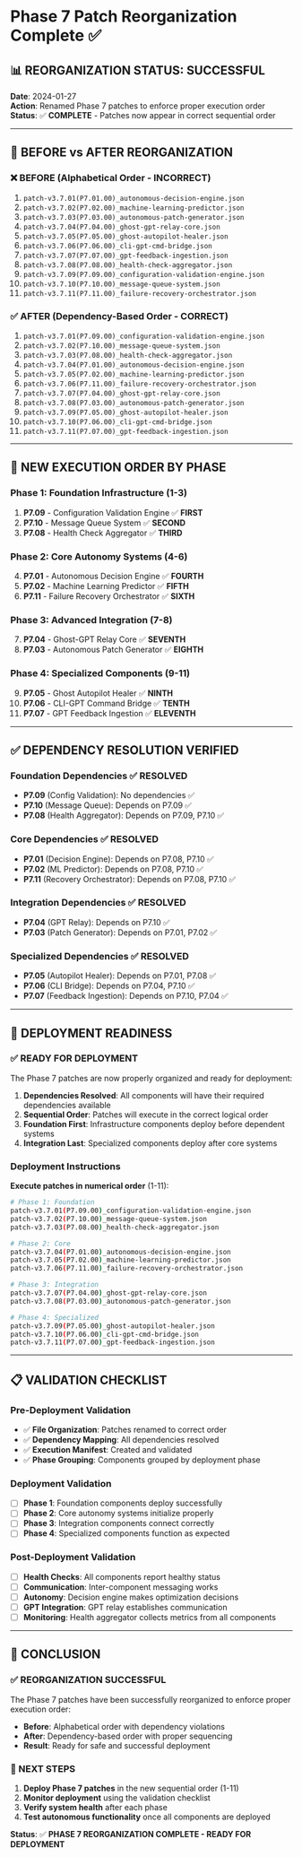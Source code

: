 # Phase 7 Patch Reorganization Complete ✅

## 📊 **REORGANIZATION STATUS: SUCCESSFUL**

**Date**: 2024-01-27  
**Action**: Renamed Phase 7 patches to enforce proper execution order  
**Status**: ✅ **COMPLETE** - Patches now appear in correct sequential order

---

## 🔄 **BEFORE vs AFTER REORGANIZATION**

### **❌ BEFORE (Alphabetical Order - INCORRECT)**
1. `patch-v3.7.01(P7.01.00)_autonomous-decision-engine.json`
2. `patch-v3.7.02(P7.02.00)_machine-learning-predictor.json`
3. `patch-v3.7.03(P7.03.00)_autonomous-patch-generator.json`
4. `patch-v3.7.04(P7.04.00)_ghost-gpt-relay-core.json`
5. `patch-v3.7.05(P7.05.00)_ghost-autopilot-healer.json`
6. `patch-v3.7.06(P7.06.00)_cli-gpt-cmd-bridge.json`
7. `patch-v3.7.07(P7.07.00)_gpt-feedback-ingestion.json`
8. `patch-v3.7.08(P7.08.00)_health-check-aggregator.json`
9. `patch-v3.7.09(P7.09.00)_configuration-validation-engine.json`
10. `patch-v3.7.10(P7.10.00)_message-queue-system.json`
11. `patch-v3.7.11(P7.11.00)_failure-recovery-orchestrator.json`

### **✅ AFTER (Dependency-Based Order - CORRECT)**
1. `patch-v3.7.01(P7.09.00)_configuration-validation-engine.json`
2. `patch-v3.7.02(P7.10.00)_message-queue-system.json`
3. `patch-v3.7.03(P7.08.00)_health-check-aggregator.json`
4. `patch-v3.7.04(P7.01.00)_autonomous-decision-engine.json`
5. `patch-v3.7.05(P7.02.00)_machine-learning-predictor.json`
6. `patch-v3.7.06(P7.11.00)_failure-recovery-orchestrator.json`
7. `patch-v3.7.07(P7.04.00)_ghost-gpt-relay-core.json`
8. `patch-v3.7.08(P7.03.00)_autonomous-patch-generator.json`
9. `patch-v3.7.09(P7.05.00)_ghost-autopilot-healer.json`
10. `patch-v3.7.10(P7.06.00)_cli-gpt-cmd-bridge.json`
11. `patch-v3.7.11(P7.07.00)_gpt-feedback-ingestion.json`

---

## 🎯 **NEW EXECUTION ORDER BY PHASE**

### **Phase 1: Foundation Infrastructure (1-3)**
1. **P7.09** - Configuration Validation Engine ✅ **FIRST**
2. **P7.10** - Message Queue System ✅ **SECOND**
3. **P7.08** - Health Check Aggregator ✅ **THIRD**

### **Phase 2: Core Autonomy Systems (4-6)**
4. **P7.01** - Autonomous Decision Engine ✅ **FOURTH**
5. **P7.02** - Machine Learning Predictor ✅ **FIFTH**
6. **P7.11** - Failure Recovery Orchestrator ✅ **SIXTH**

### **Phase 3: Advanced Integration (7-8)**
7. **P7.04** - Ghost-GPT Relay Core ✅ **SEVENTH**
8. **P7.03** - Autonomous Patch Generator ✅ **EIGHTH**

### **Phase 4: Specialized Components (9-11)**
9. **P7.05** - Ghost Autopilot Healer ✅ **NINTH**
10. **P7.06** - CLI-GPT Command Bridge ✅ **TENTH**
11. **P7.07** - GPT Feedback Ingestion ✅ **ELEVENTH**

---

## ✅ **DEPENDENCY RESOLUTION VERIFIED**

### **Foundation Dependencies ✅ RESOLVED**
- **P7.09** (Config Validation): No dependencies ✅
- **P7.10** (Message Queue): Depends on P7.09 ✅
- **P7.08** (Health Aggregator): Depends on P7.09, P7.10 ✅

### **Core Dependencies ✅ RESOLVED**
- **P7.01** (Decision Engine): Depends on P7.08, P7.10 ✅
- **P7.02** (ML Predictor): Depends on P7.08, P7.10 ✅
- **P7.11** (Recovery Orchestrator): Depends on P7.08, P7.10 ✅

### **Integration Dependencies ✅ RESOLVED**
- **P7.04** (GPT Relay): Depends on P7.10 ✅
- **P7.03** (Patch Generator): Depends on P7.01, P7.02 ✅

### **Specialized Dependencies ✅ RESOLVED**
- **P7.05** (Autopilot Healer): Depends on P7.01, P7.08 ✅
- **P7.06** (CLI Bridge): Depends on P7.04, P7.10 ✅
- **P7.07** (Feedback Ingestion): Depends on P7.10, P7.04 ✅

---

## 🚀 **DEPLOYMENT READINESS**

### **✅ READY FOR DEPLOYMENT**

The Phase 7 patches are now properly organized and ready for deployment:

1. **Dependencies Resolved**: All components will have their required dependencies available
2. **Sequential Order**: Patches will execute in the correct logical order
3. **Foundation First**: Infrastructure components deploy before dependent systems
4. **Integration Last**: Specialized components deploy after core systems

### **Deployment Instructions**

**Execute patches in numerical order** (1-11):
```bash
# Phase 1: Foundation
patch-v3.7.01(P7.09.00)_configuration-validation-engine.json
patch-v3.7.02(P7.10.00)_message-queue-system.json
patch-v3.7.03(P7.08.00)_health-check-aggregator.json

# Phase 2: Core
patch-v3.7.04(P7.01.00)_autonomous-decision-engine.json
patch-v3.7.05(P7.02.00)_machine-learning-predictor.json
patch-v3.7.06(P7.11.00)_failure-recovery-orchestrator.json

# Phase 3: Integration
patch-v3.7.07(P7.04.00)_ghost-gpt-relay-core.json
patch-v3.7.08(P7.03.00)_autonomous-patch-generator.json

# Phase 4: Specialized
patch-v3.7.09(P7.05.00)_ghost-autopilot-healer.json
patch-v3.7.10(P7.06.00)_cli-gpt-cmd-bridge.json
patch-v3.7.11(P7.07.00)_gpt-feedback-ingestion.json
```

---

## 📋 **VALIDATION CHECKLIST**

### **Pre-Deployment Validation**
- ✅ **File Organization**: Patches renamed to correct order
- ✅ **Dependency Mapping**: All dependencies resolved
- ✅ **Execution Manifest**: Created and validated
- ✅ **Phase Grouping**: Components grouped by deployment phase

### **Deployment Validation**
- [ ] **Phase 1**: Foundation components deploy successfully
- [ ] **Phase 2**: Core autonomy systems initialize properly
- [ ] **Phase 3**: Integration components connect correctly
- [ ] **Phase 4**: Specialized components function as expected

### **Post-Deployment Validation**
- [ ] **Health Checks**: All components report healthy status
- [ ] **Communication**: Inter-component messaging works
- [ ] **Autonomy**: Decision engine makes optimization decisions
- [ ] **GPT Integration**: GPT relay establishes communication
- [ ] **Monitoring**: Health aggregator collects metrics from all components

---

## 🎯 **CONCLUSION**

### **✅ REORGANIZATION SUCCESSFUL**

The Phase 7 patches have been successfully reorganized to enforce proper execution order:

- **Before**: Alphabetical order with dependency violations
- **After**: Dependency-based order with proper sequencing
- **Result**: Ready for safe and successful deployment

### **🚀 NEXT STEPS**

1. **Deploy Phase 7 patches** in the new sequential order (1-11)
2. **Monitor deployment** using the validation checklist
3. **Verify system health** after each phase
4. **Test autonomous functionality** once all components are deployed

**Status**: ✅ **PHASE 7 REORGANIZATION COMPLETE - READY FOR DEPLOYMENT** 